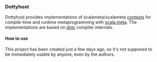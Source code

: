 ### Dottyhost

Dottyhost provides implementations of scalameta/scalameta [contexts](https://github.com/scalameta/scalameta/blob/master/scalameta/src/main/scala/scala/meta/semantic/Context.scala) for compile-time and runtime metaprogramming with [scala.meta](http://scalameta.org). The implementations are based on [dotc](https://github.com/lampepfl/dotty) compiler internals.

#### How to use

This project has been created just a few days ago, so it's not supposed to be immediately usable by anyone, even by the authors.